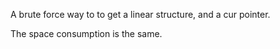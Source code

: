 
A brute force way to to get a linear structure, and a cur pointer.  

The space consumption is the same. 

